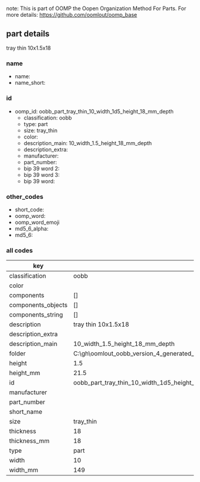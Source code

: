 #   

note: This is part of OOMP the Oopen Organization Method For Parts. For more details: https://github.com/oomlout/oomp_base

##  part details



tray thin 10x1.5x18

### name
* name: 
* name_short: 
### id
* oomp_id: oobb_part_tray_thin_10_width_1d5_height_18_mm_depth
  * classification: oobb
  * type: part
  * size: tray_thin
  * color: 
  * description_main: 10_width_1.5_height_18_mm_depth
  * description_extra: 
  * manufacturer: 
  * part_number: 
  * bip 39 word 2: 
  * bip 39 word 3: 
  * bip 39 word: 

### other_codes
* short_code: 
* oomp_word: 
* oomp_word_emoji 
* md5_6_alpha: 
* md5_6: 









### all codes 
| key | value |  
| --- | --- |  
| classification | oobb |  
| color |  |  
| components | [] |  
| components_objects | [] |  
| components_string | [] |  
| description | tray thin 10x1.5x18 |  
| description_extra |  |  
| description_main | 10_width_1.5_height_18_mm_depth |  
| folder | C:\gh\oomlout_oobb_version_4_generated_parts\things\oobb_part_tray_thin_10_width_1d5_height_18_mm_depth |  
| height | 1.5 |  
| height_mm | 21.5 |  
| id | oobb_part_tray_thin_10_width_1d5_height_18_mm_depth |  
| manufacturer |  |  
| part_number |  |  
| short_name |  |  
| size | tray_thin |  
| thickness | 18 |  
| thickness_mm | 18 |  
| type | part |  
| width | 10 |  
| width_mm | 149 |  
